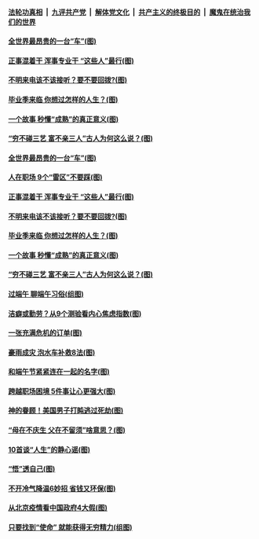 ####  [法轮功真相](../../../../basic/blob/master/README.md?t=06270002) &nbsp;|&nbsp; [九评共产党](../../../../9ping.md/blob/master/README.md?t=06270002) &nbsp;|&nbsp; [解体党文化](../../../../jtdwh.md/blob/master/README.md?t=06270002)  &nbsp;|&nbsp; [共产主义的终极目的](../../../../gczydzjmd.md/blob/master/README.md?t=06270002) &nbsp;|&nbsp; [魔鬼在统治我们的世界](../../../../mgztzwmdsj.md/blob/master/README.md?t=06270002) 

#### [全世界最昂贵的一台“车”(图)](../pages/p8/937477.md?t=06270002) 

#### [正事混着干 浑事专业干 “这些人”最行(图)](../pages/p8/937732.md?t=06270002) 

#### [不明来电该不该接听？要不要回拨?(图)](../pages/p8/936929.md?t=06270002) 

#### [毕业季来临 你想过怎样的人生？(图)](../pages/p8/937661.md?t=06270002) 

#### [一个故事 秒懂“成熟”的真正意义(图)](../pages/p8/936405.md?t=06270002) 

#### [“穷不碰三艺 富不亲三人”古人为何这么说？(图)](../pages/p8/937602.md?t=06270002) 

#### [全世界最昂贵的一台“车”(图)](../pages/p8/937477.md?t=06270002) 

#### [人在职场 9个“雷区”不要踩(图)](../pages/p8/937766.md?t=06270002) 

#### [正事混着干 浑事专业干 “这些人”最行(图)](../pages/p8/937732.md?t=06270002) 

#### [不明来电该不该接听？要不要回拨?(图)](../pages/p8/936929.md?t=06270002) 

#### [毕业季来临 你想过怎样的人生？(图)](../pages/p8/937661.md?t=06270002) 

#### [一个故事 秒懂“成熟”的真正意义(图)](../pages/p8/936405.md?t=06270002) 

#### [“穷不碰三艺 富不亲三人”古人为何这么说？(图)](../pages/p8/937602.md?t=06270002) 

#### [过端午 聊端午习俗(组图)](../pages/p8/937246.md?t=06270002) 

#### [洁癖或勤劳？从9个测验看内心焦虑指数(图)](../pages/p8/937558.md?t=06270002) 

#### [一张充满危机的订单(图)](../pages/p8/936981.md?t=06270002) 

#### [豪雨成灾 泡水车补救8法(图)](../pages/p8/937526.md?t=06270002) 

#### [和端午节紧紧连在一起的名字(图)](../pages/p8/937448.md?t=06270002) 

#### [跨越职场困境 5件事让心更强大(图)](../pages/p8/937375.md?t=06270002) 

#### [神的眷顾！美国男子打盹逃过死劫(图)](../pages/p8/936985.md?t=06270002) 

#### [“母在不庆生 父在不留须”啥意思？(图)](../pages/p8/937234.md?t=06270002) 

#### [10首谈“人生”的静心谣(图)](../pages/p8/936965.md?t=06270002) 

#### [“悟”透自己(图)](../pages/p8/936972.md?t=06270002) 

#### [不开冷气降温6妙招 省钱又环保(图)](../pages/p8/937329.md?t=06270002) 

#### [从北京疫情看中国政府4大假(图)](../pages/p8/937196.md?t=06270002) 

#### [只要找到“使命” 就能获得无穷精力(组图)](../pages/p8/937159.md?t=06270002) 

